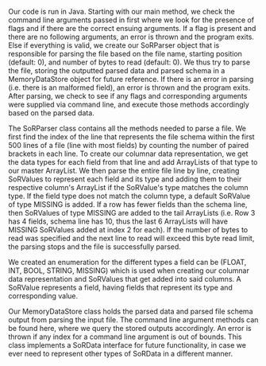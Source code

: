 Our code is run in Java. Starting with our main method, we check the command line arguments passed in first where we look for the presence of flags and if there are the correct ensuing arguments. If a flag is present and there are no following arguments, an error is thrown and the program exits. Else if everything is valid, we create our SoRParser object that is responsible for parsing the file based on the file name, starting position (default: 0), and number of bytes to read (default: 0). We thus try to parse the file, storing the outputted parsed data and parsed schema in a MemoryDataStore object for future reference. If there is an error in parsing (i.e. there is an malformed field), an error is thrown and the program exits. After parsing, we check to see if any flags and corresponding arguments were supplied via command line, and execute those methods accordingly based on the parsed data. 

The SoRParser class contains all the methods needed to parse a file. We first find the index of the line that represents the file schema within the first 500 lines of a file (line with most fields) by counting the number of paired brackets in each line. To create our columnar data representation, we get the data types for each field from that line and add ArrayLists of that type to our master ArrayList. We then parse the entire file line by line, creating SoRValues to represent each field and its type and adding them to their respective column's ArrayList if the SoRValue's type matches the column type. If the field type does not match the column type, a default SoRValue of type MISSING is added. If a row has fewer fields than the schema line, then SoRValues of type MISSING are added to the tail ArrayLists (i.e. Row 3 has 4 fields, schema line has 10, thus the last 6 ArrayLists will have MISSING SoRValues added at index 2 for each). If the number of bytes to read was specified and the next line to read will exceed this byte read limit, the parsing stops and the file is successfully parsed.    

We created an enumeration for the different types a field can be (FLOAT, INT, BOOL, STRING, MISSING) which is used when creating our columnar data representation and SoRValues that get added into said columns. A SoRValue represents a field, having fields that represent its type and corresponding value.

Our MemoryDataStore class holds the parsed data and parsed file schema output from parsing the input file. The command line argument methods can be found here, where we query the stored outputs accordingly. An error is thrown if any index for a command line argument is out of bounds. This class implements a SoRData interface for future functionality, in case we ever need to represent other types of SoRData in a different manner. 